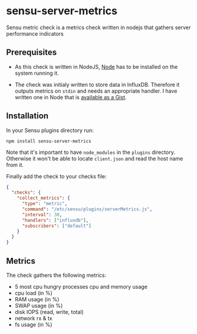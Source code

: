 # sensu-server-metrics
Sensu metric check is a metrics check written in nodejs that gathers server performance indicators

## Prerequisites

* As this check is written in NodeJS, [Node](https://nodejs.org/en/) has to be installed on the system running it.

* The check was initialy written to store data in InfluxDB. Therefore it outputs metrics on `stdin`
and needs an appropriate handler. I have written one in Node that is [available as a Gist](https://gist.github.com/Buzut/dd49ee9c9b589f1035296ef96e63698e).

## Installation

In your Sensu plugins directory run:

`npm install sensu-server-metrics`

Note that it's important to have `node_modules` in the `plugins` directory. Otherwise it won't be able to locate `client.json` and read the host name from it.


Finally add the check to your checks file:

```json
{
  "checks": {
    "collect_metrics": {
      "type": "metric",
      "command": "/etc/sensu/plugins/serverMetrics.js",
      "interval": 30,
      "handlers": ["influxdb"],
      "subscribers": ["default"]
    }
  }
}
```

## Metrics

The check gathers the following metrics:
* 5 most cpu hungry processes cpu and memory usage
* cpu load (in %)
* RAM usage (in %)
* SWAP usage (in %)
* disk IOPS (read, write, total)
* network rx & tx
* fs usage (in %)
